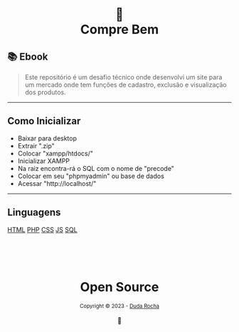<h1 align="center">
📄<br>Compre Bem
</h1>

## 📚 Ebook

> Este repositório é um desafio técnico onde desenvolvi um site para um mercado onde tem funções de cadastro, exclusão e visualização dos produtos. 

---

## Como Inicializar

- Baixar para desktop
- Extrair ".zip"
- Colocar "xampp/htdocs/"
- Inicializar XAMPP
- Na raiz encontra-rá o SQL com o nome de "precode"
- Colocar em seu "phpmyadmin" ou base de dados
- Acessar "http://localhost/"

---

## Linguagens

[HTML](https://img.shields.io/badge/perfil%20-%23323330.svg?&style=for-the-badge&logo=HTML&logoColor=black&color=596CFF)
[PHP](https://img.shields.io/badge/repositório%20-%23323330.svg?&style=for-the-badge&PHP=repositório&logoColor=black&color=cb0c9f)
[CSS](https://img.shields.io/badge/perfil%20-%23323330.svg?&style=for-the-badge&logo=CSS&logoColor=black&color=343a40)
[JS](https://img.shields.io/badge/repositório%20-%23323330.svg?&style=for-the-badge&JS=repositório&logoColor=black&color=0dcaf0)
[SQL](https://img.shields.io/badge/perfil%20-%23323330.svg?&style=for-the-badge&logo=SQL&logoColor=black&color=596CFF)

<div align="center">
  <br/>
  <br/>
  <br/>
    <div>
      <h1>Open Source</h1>
      <sub>Copyright © 2023 - <a href="https://github.com/rdudarocha">Duda Rocha</sub></a>
    </div>
    <br/>
    💖
</div>
